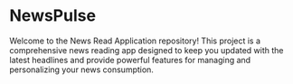 # NewsPulse
Welcome to the News Read Application repository! This project is a comprehensive news reading app designed to keep you updated with the latest headlines and provide powerful features for managing and personalizing your news consumption.
